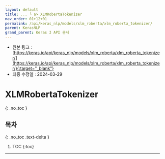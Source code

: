 ```yaml
---
layout: default
title: ... └ a> XLMRobertaTokenizer
nav_order: 01+12+01
permalink: /api/keras_nlp/models/xlm_roberta/xlm_roberta_tokenizer/
parent: KerasNLP
grand_parent: Keras 3 API 문서
---
```


* 원본 링크 : [https://keras.io/api/keras_nlp/models/xlm_roberta/xlm_roberta_tokenizer/](https://keras.io/api/keras_nlp/models/xlm_roberta/xlm_roberta_tokenizer/){:target="_blank"}
* 최종 수정일 : 2024-03-29

# XLMRobertaTokenizer
{: .no_toc }

## 목차
{: .no_toc .text-delta }

1. TOC
{:toc}

---
